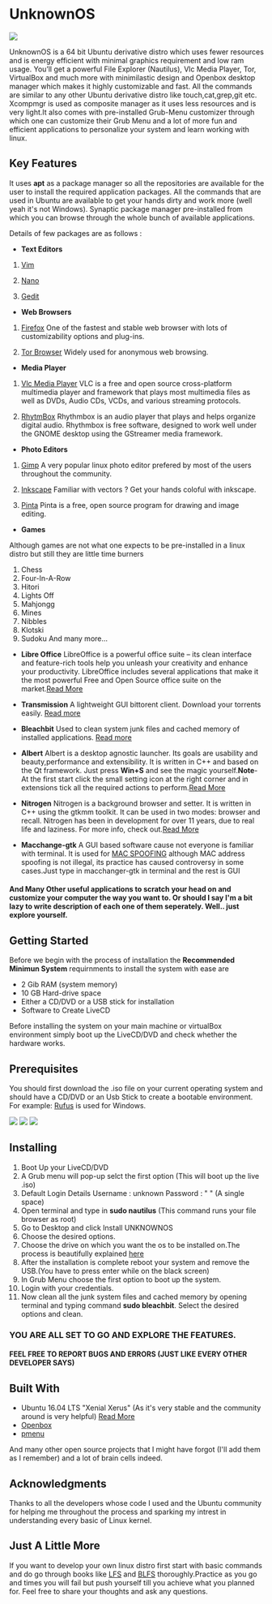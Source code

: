 # UnknownOS

![](/images/Screenshot_5.png)

UnknownOS is a 64 bit Ubuntu derivative distro which uses fewer resources and is energy efficient with minimal graphics requirement and low ram usage. You’ll get a powerful File Explorer (Nautilus), Vlc Media Player, Tor, VirtualBox and much more with minimilastic design and Openbox desktop manager which makes it highly customizable and fast. All the commands are similar to any other Ubuntu derivative distro like touch,cat,grep,git etc. Xcompmgr is used as composite manager as it uses less resources and is very light.It also comes with pre-installed Grub-Menu customizer through which one can customize their Grub Menu and a lot of more fun and efficient applications to personalize your system and learn working with linux.


## Key Features

It uses **apt** as a package manager so all the repositories are available for the user to install the required application packages.
All the commands that are used in Ubuntu are available to get your hands dirty and work more (well yeah it's not Windows).
Synaptic package manager pre-installed from which you can browse through the whole bunch of available applications.

Details of few packages are as follows :


* **Text Editors**

1. [Vim](https://en.wikipedia.org/wiki/Vim_text_editor)

2. [Nano](https://en.wikipedia.org/wiki/GNU_nano)

3. [Gedit](https://en.wikipedia.org/wiki/Gedit)

* **Web Browsers**

1. [Firefox](https://www.mozilla.org/en-US/firefox/new/)
One of the fastest and stable web browser with lots of customizability options and plug-ins.

2. [Tor Browser](https://www.torproject.org/projects/torbrowser.html.en)
Widely used for anonymous web browsing.

* **Media Player**

1. [Vlc Media Player](https://www.videolan.org/vlc/index.html)
VLC is a free and open source cross-platform multimedia player and framework that plays most multimedia files as well as DVDs, Audio CDs, VCDs, and various streaming protocols. 

2. [RhytmBox](https://wiki.gnome.org/Apps/Rhythmbox)
Rhythmbox is an audio player that plays and helps organize digital audio. Rhythmbox is free software, designed to work well under the GNOME desktop using the GStreamer media framework.

* **Photo Editors**

1. [Gimp](https://www.gimp.org/)
A very popular linux photo editor prefered by most of the users throughout the community.

2. [Inkscape](https://inkscape.org/en/)
Familiar with vectors ? Get your hands coloful with inkscape.

3. [Pinta](https://pinta-project.com/pintaproject/pinta/)
Pinta is a free, open source program for drawing and image editing.

* **Games**

Although games are not what one expects to be pre-installed in a linux distro but still they are little time burners

1. Chess
2. Four-In-A-Row
3. Hitori
4. Lights Off
5. Mahjongg
6. Mines
7. Nibbles
8. Klotski
9. Sudoku 
And many more...

* **Libre Office** 
LibreOffice is a powerful office suite – its clean interface and feature-rich tools help you unleash your creativity and enhance your productivity.
LibreOffice includes several applications that make it the most powerful Free and Open Source office suite on the market.[Read More](https://www.libreoffice.org/)

* **Transmission**
A lightweight GUI bittorent client. Download your torrents easily. [Read more](https://transmissionbt.com/)

* **Bleachbit**
Used to clean system junk files and cached memory of installed applications. [Read more](https://www.bleachbit.org/)

* **Albert**
Albert is a desktop agnostic launcher. Its goals are usability and beauty,performance and extensibility. It is written in C++ and based on the Qt framework. Just press **Win+S** and see the magic yourself.**Note**- At the first start click the small setting icon at the right corner and in extensions tick all the required actions to perform.[Read More](https://github.com/albertlauncher/albert)

* **Nitrogen** 
Nitrogen is a background browser and setter. It is written in C++ using the gtkmm toolkit. It can be used in two modes: browser and recall. Nitrogen has been in development for over 11 years, due to real life and laziness. For more info, check out.[Read More](http://projects.l3ib.org/nitrogen/)

* **Macchange-gtk**
A GUI based software cause not everyone is familiar with terminal. It is used for [MAC SPOOFING](https://en.wikipedia.org/wiki/MAC_spoofing) although MAC address spoofing is not illegal, its practice has caused controversy in some cases.Just type in macchanger-gtk in terminal and the rest is GUI

#### And Many Other useful applications to scratch your head on and customize your computer the way you want to. Or should I say I'm a bit lazy to write description of each one of them seperately. Well.. just explore yourself.

## Getting Started 

Before we begin with the process of installation the **Recommended Minimun System** requirnments to install the system with ease are

* 2 Gib RAM (system memory)
* 10 GB Hard-drive space
* Either a CD/DVD or a USB stick for installation
* Software to Create LiveCD 

Before installing the system on your main machine or virtualBox environment simply boot up the LiveCD/DVD and check whether the hardware works.

## Prerequisites

You should first download the .iso file on your current operating system and should have a CD/DVD or an Usb Stick to create a bootable environment.
For example: [Rufus](https://rufus.akeo.ie/) is used for Windows.

![](/images/Screenshot_13.png)
![](/images/Screenshot_14.png)
![](/images/Screenshot_15.png)

## Installing 

1. Boot Up your LiveCD/DVD
2. A Grub menu will pop-up selct the first option (This will boot up the live .iso)
3. Default Login Details 
       Username : unknown
       Password : " " (A single space)
4. Open terminal and type in **sudo nautilus** (This command runs your file browser as root) 
5. Go to Desktop and click Install UNKNOWNOS
6. Choose the desired options.
7. Choose the drive on which you want the os to be installed on.The process is beautifully explained [here](https://www.tecmint.com/install-ubuntu-16-04-alongside-with-windows-10-or-8-in-dual-boot/)
8. After the installation is complete reboot your system and remove the USB.(You have to press enter while on the black screen)
9. In Grub Menu choose the first option to boot up the system.
10. Login with your credentials.
11. Now clean all the junk system files and cached memory by opening terminal and typing command **sudo bleachbit**. Select the desired options and clean.

### YOU ARE ALL SET TO GO AND EXPLORE THE FEATURES. 
#### FEEL FREE TO REPORT BUGS AND ERRORS (JUST LIKE EVERY OTHER DEVELOPER SAYS)

## Built With

* Ubuntu 16.04 LTS "Xenial Xerus" (As it's very stable and the community around is very helpful) [Read More](https://help.ubuntu.com/community/Installation/MinimalCD)
* [Openbox](http://openbox.org/wiki/Main_Page) 
* [pmenu](https://gitlab.com/o9000/pmenu.git)

And many other open source projects that I might have forgot (I'll add them as I remember) and a lot of brain cells indeed.

## Acknowledgments

Thanks to all the developers whose code I used and the Ubuntu community for helping me throughout the process and sparking my intrest in understanding every basic of Linux kernel.

## Just A Little More

If you want to develop your own linux distro first start with basic commands and do go through books like [LFS](http://www.linuxfromscratch.org/lfs/) and [BLFS](http://www.linuxfromscratch.org/blfs/) thoroughly.Practice as you go and times you will fail but push yourself till you achieve what you planned for.
Feel free to share your thoughts and ask any questions.

